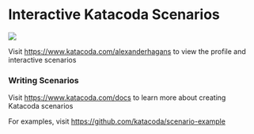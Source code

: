 # Interactive Katacoda Scenarios

[![](http://shields.katacoda.com/katacoda/alexanderhagans/count.svg)](https://www.katacoda.com/alexanderhagans "Get your profile on Katacoda.com")

Visit https://www.katacoda.com/alexanderhagans to view the profile and interactive scenarios

### Writing Scenarios
Visit https://www.katacoda.com/docs to learn more about creating Katacoda scenarios

For examples, visit https://github.com/katacoda/scenario-example
